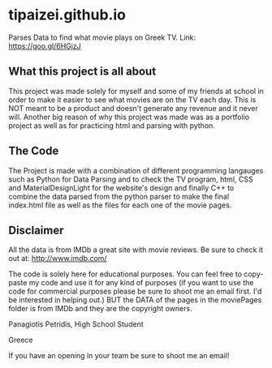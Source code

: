 # tipaizei.github.io
Parses Data to find what movie plays on Greek TV.
Link: https://goo.gl/6HGjzJ

## What this project is all about
This project was made solely for myself and some of my friends at school in order to make it easier to see what movies are on the TV each day. This is NOT meant to be 
a product and doesn't generate any revenue and it never will. Another big reason of why this project was made was as a portfolio project as well as for practicing html and parsing with python.

## The Code
The Project is made with a combination of different programming langauges such as Python for Data Parsing and to check the TV program, html, CSS and MaterialDesignLight for the website's design and finally C++ to combine the data parsed from the python parser
to make the final index.html file as well as the files for each one of the movie pages.

## Disclaimer
All the data is from IMDb a great site with movie reviews. Be sure to check it out at: http://www.imdb.com/

The code is solely here for educational purposes. You can feel free to copy-paste my code and use it for any kind of purposes (if you want to use the code for commercial purposes please be sure to shoot me an email first. I'd be interested in helping out.)
BUT the DATA of the pages in the moviePages folder is from IMDb and they are the copyright owners. 

Panagiotis Petridis, High School Student

Greece

If you have an opening in your team be sure to shoot me an email! 
